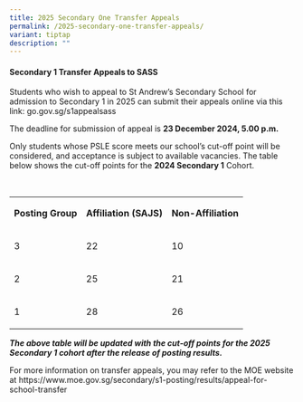 ```yaml
---
title: 2025 Secondary One Transfer Appeals
permalink: /2025-secondary-one-transfer-appeals/
variant: tiptap
description: ""
---
```

<h4>Secondary 1 Transfer Appeals to SASS</h4>
<p>Students who wish to appeal to St Andrew’s Secondary School for admission
to Secondary 1 in 2025 can submit their appeals online via this link:
<a rel="noopener noreferrer nofollow" target="_blank">go.gov.sg/s1appealsass</a>&nbsp; &nbsp;&nbsp;&nbsp;</p>
<p>The deadline for submission of appeal is <strong>23 December 2024, 5.00 p.m.</strong>
</p>
<p>Only students whose PSLE score meets our school’s cut-off point will be
considered, and acceptance is subject to available vacancies. The table
below shows the cut-off points for the <strong>2024 Secondary 1</strong> Cohort.</p>
<p>&nbsp;</p>
<table style="minWidth: 75px">
<colgroup>
<col>
<col>
<col>
</colgroup>
<tbody>
<tr>
<td rowspan="1" colspan="1">
<p><strong>Posting Group</strong>
</p>
</td>
<td rowspan="1" colspan="1">
<p><strong>Affiliation (SAJS)</strong>
</p>
</td>
<td rowspan="1" colspan="1">
<p><strong>Non-Affiliation</strong>
</p>
</td>
</tr>
<tr>
<td rowspan="1" colspan="1">
<p>3</p>
</td>
<td rowspan="1" colspan="1">
<p>22</p>
</td>
<td rowspan="1" colspan="1">
<p>10</p>
</td>
</tr>
<tr>
<td rowspan="1" colspan="1">
<p>2</p>
</td>
<td rowspan="1" colspan="1">
<p>25</p>
</td>
<td rowspan="1" colspan="1">
<p>21</p>
</td>
</tr>
<tr>
<td rowspan="1" colspan="1">
<p>1</p>
</td>
<td rowspan="1" colspan="1">
<p>28</p>
</td>
<td rowspan="1" colspan="1">
<p>26</p>
</td>
</tr>
</tbody>
</table>
<p><strong><em>The above table will be updated with the cut-off points for the 2025 Secondary 1 cohort after the release of posting results.</em></strong><em>&nbsp;</em>
</p>
<p>For more information on transfer appeals, you may refer to the MOE website
at <a rel="noopener noreferrer nofollow" target="_blank">https://www.moe.gov.sg/secondary/s1-posting/results/appeal-for-school-transfer</a>
</p>